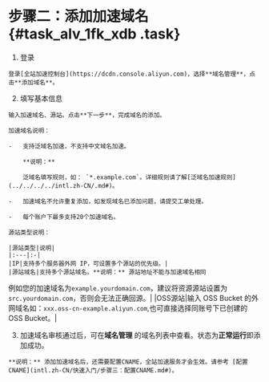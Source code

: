 # 步骤二：添加加速域名 {#task_alv_1fk_xdb .task}

1.   登录 

    登录[全站加速控制台](https://dcdn.console.aliyun.com)，选择**域名管理**，点击**添加域名**。

2.   填写基本信息 

    输入加速域名、源站。点击**下一步**，完成域名的添加。

    加速域名说明：

    -   支持泛域名加速，不支持中文域名加速。

        **说明：** 

        泛域名填写规则，如： `*.example.com`。详细规则请了解[泛域名加速规则](../../../../intl.zh-CN/.md#)。

    -   加速域名不允许重复添加，如发现域名已添加问题，请提交工单处理。

    -   每个账户下最多支持20个加速域名。

    源站类型说明：

    |源站类型|说明|
    |:---|:-|
    |IP|支持多个服务器外网 IP，可设置多个源站的优先级。|
    |源站域名|支持多个源站域名。**说明：** 源站地址不能与加速域名相同

例如您的加速域名为`example.yourdomain.com`，建议将资源源站设置为`src.yourdomain.com`，否则会无法正确回源。|
    |OSS源站|输入 OSS Bucket 的外网域名如：`xxx.oss-cn-example.aliyun.com`,也可直接选择同账号下已创建的 OSS Bucket。|

3.   加速域名审核通过后，可在**域名管理** 的域名列表中查看。状态为**正常运行**即添加成功。 

    **说明：** 添加加速域名后，还需要配置CNAME，全站加速服务才会生效。请参考 [配置CNAME](intl.zh-CN/快速入门/步骤三：配置CNAME.md#)。


